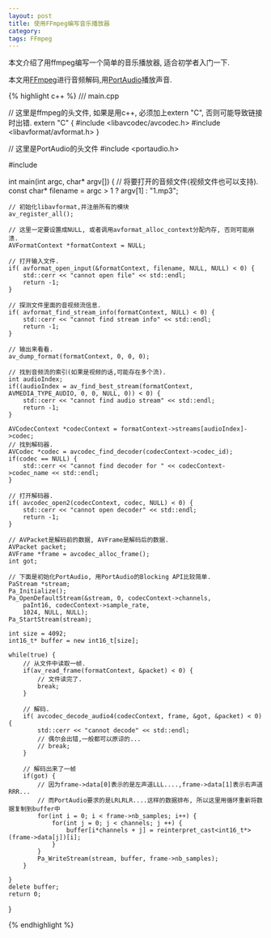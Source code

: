 ```yaml
---
layout: post
title: 使用FFmpeg编写音乐播放器
category: 
tags: FFmpeg
---
```


本文介绍了用ffmpeg编写一个简单的音乐播放器, 适合初学者入门一下. 

本文用[FFmpeg](http://ffmpeg.org)进行音频解码,用[PortAudio](http://www.portaudio.com)播放声音.

{% highlight c++ %}
/// main.cpp

// 这里是ffmpeg的头文件, 如果是用c++, 必须加上extern "C", 否则可能导致链接时出错.
extern "C" {
#include <libavcodec/avcodec.h>
#include <libavformat/avformat.h>
}

// 这里是PortAudio的头文件
#include <portaudio.h>

#include <iostream>


int main(int argc, char* argv[]) 
{
	// 将要打开的音频文件(视频文件也可以支持).
	const char* filename = argc > 1 ? argv[1] : "1.mp3";
	
	// 初始化libavformat,并注册所有的模块
	av_register_all();
	
	// 这里一定要设置成NULL, 或者调用avformat_alloc_context分配内存, 否则可能崩溃.
	AVFormatContext *formatContext = NULL;
	
	// 打开输入文件.
	if( avformat_open_input(&formatContext, filename, NULL, NULL) < 0) {
		std::cerr << "cannot open file" << std::endl;
		return -1;
	}

	// 探测文件里面的音视频流信息.
	if( avformat_find_stream_info(formatContext, NULL) < 0) {
		std::cerr << "cannot find stream info" << std::endl;
		return -1;
	}

	// 输出来看看.
	av_dump_format(formatContext, 0, 0, 0);

	// 找到音频流的索引(如果是视频的话,可能存在多个流).
	int audioIndex;
	if((audioIndex = av_find_best_stream(formatContext, AVMEDIA_TYPE_AUDIO, 0, 0, NULL, 0)) < 0) {
		std::cerr << "cannot find audio stream" << std::endl;
		return -1;
	}

	AVCodecContext *codecContext = formatContext->streams[audioIndex]->codec;
	// 找到解码器.
	AVCodec *codec = avcodec_find_decoder(codecContext->codec_id);
	if(codec == NULL) {
		std::cerr << "cannot find decoder for " << codecContext->codec_name << std::endl;
	}

	// 打开解码器.
	if( avcodec_open2(codecContext, codec, NULL) < 0) {
		std::cerr << "cannot open decoder" << std::endl;
		return -1;
	}

	// AVPacket是解码前的数据, AVFrame是解码后的数据.
	AVPacket packet;
	AVFrame *frame = avcodec_alloc_frame();
	int got;

	// 下面是初始化PortAudio, 用PortAudio的Blocking API比较简单.
	PaStream *stream;
	Pa_Initialize();
	Pa_OpenDefaultStream(&stream, 0, codecContext->channels, 
		paInt16, codecContext->sample_rate, 
		1024, NULL, NULL);
	Pa_StartStream(stream);

	int size = 4092;
	int16_t* buffer = new int16_t[size];
	
	while(true) {
		// 从文件中读取一帧.
		if(av_read_frame(formatContext, &packet) < 0) {
			// 文件读完了.
			break;
		}

		// 解码.
		if( avcodec_decode_audio4(codecContext, frame, &got, &packet) < 0) {
			std::cerr << "cannot decode" << std::endl;
			// 偶尔会出错,一般都可以原谅的...
			// break;
		}

		// 解码出来了一帧
		if(got) {
			// 因为frame->data[0]表示的是左声道LLL....,frame->data[1]表示右声道RRR...
			// 而PortAudio要求的是LRLRLR....这样的数据排布, 所以这里用循环重新将数据复制到buffer中
			for(int i = 0; i < frame->nb_samples; i++) {
				for(int j = 0; j < channels; j ++) {
					buffer[i*channels + j] = reinterpret_cast<int16_t*>(frame->data[j])[i];
				}
			}
			Pa_WriteStream(stream, buffer, frame->nb_samples);
		}

	}
	delete buffer;
	return 0;	
}

{% endhighlight %}
